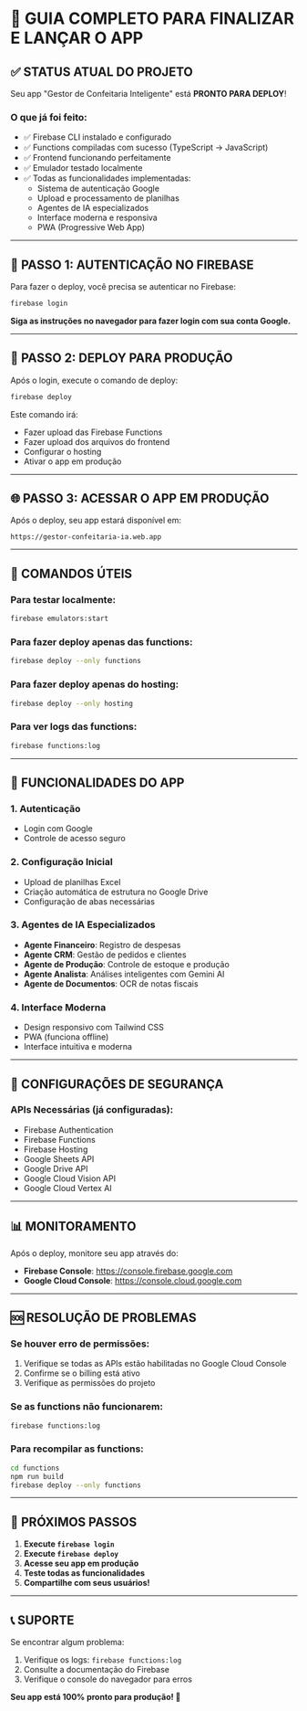 # 🚀 GUIA COMPLETO PARA FINALIZAR E LANÇAR O APP

## ✅ STATUS ATUAL DO PROJETO

Seu app "Gestor de Confeitaria Inteligente" está **PRONTO PARA DEPLOY**! 

### O que já foi feito:
- ✅ Firebase CLI instalado e configurado
- ✅ Functions compiladas com sucesso (TypeScript → JavaScript)
- ✅ Frontend funcionando perfeitamente
- ✅ Emulador testado localmente
- ✅ Todas as funcionalidades implementadas:
  - Sistema de autenticação Google
  - Upload e processamento de planilhas
  - Agentes de IA especializados
  - Interface moderna e responsiva
  - PWA (Progressive Web App)

---

## 🔑 PASSO 1: AUTENTICAÇÃO NO FIREBASE

Para fazer o deploy, você precisa se autenticar no Firebase:

```bash
firebase login
```

**Siga as instruções no navegador para fazer login com sua conta Google.**

---

## 🚀 PASSO 2: DEPLOY PARA PRODUÇÃO

Após o login, execute o comando de deploy:

```bash
firebase deploy
```

Este comando irá:
- Fazer upload das Firebase Functions
- Fazer upload dos arquivos do frontend
- Configurar o hosting
- Ativar o app em produção

---

## 🌐 PASSO 3: ACESSAR O APP EM PRODUÇÃO

Após o deploy, seu app estará disponível em:
```
https://gestor-confeitaria-ia.web.app
```

---

## 🔧 COMANDOS ÚTEIS

### Para testar localmente:
```bash
firebase emulators:start
```

### Para fazer deploy apenas das functions:
```bash
firebase deploy --only functions
```

### Para fazer deploy apenas do hosting:
```bash
firebase deploy --only hosting
```

### Para ver logs das functions:
```bash
firebase functions:log
```

---

## 📱 FUNCIONALIDADES DO APP

### 1. **Autenticação**
- Login com Google
- Controle de acesso seguro

### 2. **Configuração Inicial**
- Upload de planilhas Excel
- Criação automática de estrutura no Google Drive
- Configuração de abas necessárias

### 3. **Agentes de IA Especializados**
- **Agente Financeiro**: Registro de despesas
- **Agente CRM**: Gestão de pedidos e clientes
- **Agente de Produção**: Controle de estoque e produção
- **Agente Analista**: Análises inteligentes com Gemini AI
- **Agente de Documentos**: OCR de notas fiscais

### 4. **Interface Moderna**
- Design responsivo com Tailwind CSS
- PWA (funciona offline)
- Interface intuitiva e moderna

---

## 🔐 CONFIGURAÇÕES DE SEGURANÇA

### APIs Necessárias (já configuradas):
- Firebase Authentication
- Firebase Functions
- Firebase Hosting
- Google Sheets API
- Google Drive API
- Google Cloud Vision API
- Google Cloud Vertex AI

---

## 📊 MONITORAMENTO

Após o deploy, monitore seu app através do:
- **Firebase Console**: https://console.firebase.google.com
- **Google Cloud Console**: https://console.cloud.google.com

---

## 🆘 RESOLUÇÃO DE PROBLEMAS

### Se houver erro de permissões:
1. Verifique se todas as APIs estão habilitadas no Google Cloud Console
2. Confirme se o billing está ativo
3. Verifique as permissões do projeto

### Se as functions não funcionarem:
```bash
firebase functions:log
```

### Para recompilar as functions:
```bash
cd functions
npm run build
firebase deploy --only functions
```

---

## 🎉 PRÓXIMOS PASSOS

1. **Execute `firebase login`**
2. **Execute `firebase deploy`**
3. **Acesse seu app em produção**
4. **Teste todas as funcionalidades**
5. **Compartilhe com seus usuários!**

---

## 📞 SUPORTE

Se encontrar algum problema:
1. Verifique os logs: `firebase functions:log`
2. Consulte a documentação do Firebase
3. Verifique o console do navegador para erros

**Seu app está 100% pronto para produção! 🚀**
